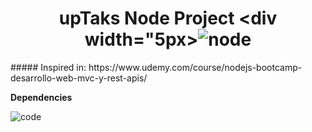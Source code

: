 <div align="center">

  # upTaks Node Project <div width="5px>![node](https://user-images.githubusercontent.com/69127196/134607262-81c070d6-e5a8-4ae0-9c6d-cda2b6a272af.png)
</div>
##### Inspired in: https://www.udemy.com/course/nodejs-bootcamp-desarrollo-web-mvc-y-rest-apis/

<strong>Dependencies</strong>

  ![code](https://user-images.githubusercontent.com/69127196/134607155-7863b415-c24b-4bd9-9468-1926eb51ea54.png)

 

</div>

